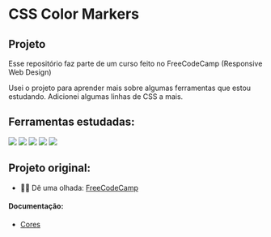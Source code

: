 # CSS Color Markers

## Projeto
Esse repositório faz parte de um curso feito no FreeCodeCamp (Responsive Web Design)

Usei o projeto para aprender mais sobre algumas ferramentas que estou estudando. Adicionei algumas linhas de CSS a mais.

## Ferramentas estudadas:
<img src="https://img.shields.io/badge/GitHub-100000?style=for-the-badge&logo=github&logoColor=white">

<img src="https://img.shields.io/badge/HTML5-E34F26?style=for-the-badge&logo=html5&logoColor=white">

<img src="https://img.shields.io/badge/CSS3-1572B6?style=for-the-badge&logo=css3&logoColor=white">

<img src="https://img.shields.io/badge/Git-E34F26?style=for-the-badge&logo=git&logoColor=white">

<img src="https://img.shields.io/badge/dev.to-0A0A0A?style=for-the-badge&logo=dev.to&logoColor=white">

## Projeto original: 

- 👩‍💻 Dê uma olhada: [FreeCodeCamp](https://www.freecodecamp.org/learn/2022/responsive-web-design/learn-css-colors-by-building-a-set-of-colored-markers/step-1)



#### Documentação:

- [Cores](https://corhexa.com/)

